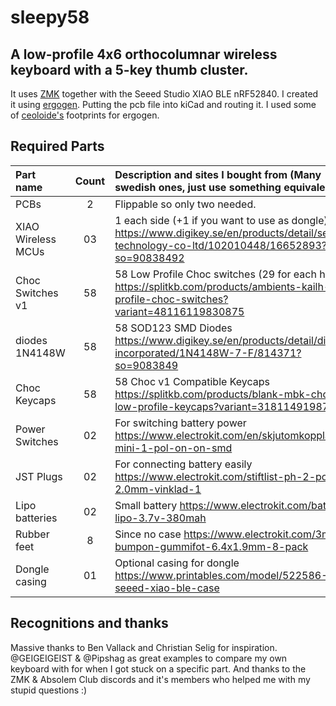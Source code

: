 # sleepy58

## A low-profile 4x6 orthocolumnar wireless keyboard with a 5-key thumb cluster. 
It uses [ZMK](https://github.com/zmkfirmware/zmk) together with the Seeed Studio XIAO BLE nRF52840.
I created it using [ergogen](https://github.com/ergogen/ergogen). Putting the pcb file into kiCad and routing it.
I used some of [ceoloide's](https://github.com/ceoloide/ergogen-footprints/tree/main) footprints for ergogen.




## Required Parts

| Part name           | Count | Description and sites I bought from (Many swedish ones, just use something equivalent)                                                          |
| :-------------------| :---: | :-----------------------------------------------------------------------------------------------------------------------------------------------|
| PCBs                |   2   | Flippable so only two needed.                                                                                                                   |
| XIAO Wireless MCUs  |  03   | 1 each side (+1 if you want to use as dongle) https://www.digikey.se/en/products/detail/seeed-technology-co-ltd/102010448/16652893?so=90838492  |
| Choc Switches v1    |  58   | 58 Low Profile Choc switches (29 for each hand) https://splitkb.com/products/ambients-kailh-low-profile-choc-switches?variant=48116119830875    |
| diodes 1N4148W      |  58   | 58 SOD123 SMD Diodes https://www.digikey.se/en/products/detail/diodes-incorporated/1N4148W-7-F/814371?so=9083849                                |
| Choc Keycaps        |  58   | 58 Choc v1 Compatible Keycaps https://splitkb.com/products/blank-mbk-choc-low-profile-keycaps?variant=31811491987533                            |
| Power Switches      |  02   | For switching battery power https://www.electrokit.com/en/skjutomkopplare-mini-1-pol-on-on-smd                                                  |
| JST Plugs           |  02   | For connecting battery easily https://www.electrokit.com/stiftlist-ph-2-pol-2.0mm-vinklad-1                                                     |
| Lipo batteries      |  02   | Small battery https://www.electrokit.com/batteri-lipo-3.7v-380mah                                                                               |
| Rubber feet         |  8    | Since no case https://www.electrokit.com/3m-bumpon-gummifot-6.4x1.9mm-8-pack                                                                     |
| Dongle casing       |  01   | Optional casing for dongle https://www.printables.com/model/522586-seeed-xiao-ble-case                                                          | 



## Recognitions and thanks
Massive thanks to Ben Vallack and Christian Selig for inspiration.
@GEIGEIGEIST & @Pipshag as great examples to compare my own keyboard with for when I got stuck on a specific part.
And thanks to the ZMK & Absolem Club discords and it's members who helped me with my stupid questions :)

 
